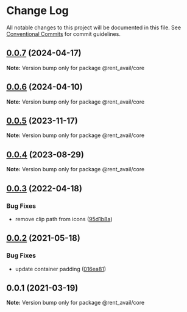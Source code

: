 # Change Log

All notable changes to this project will be documented in this file.
See [Conventional Commits](https://conventionalcommits.org) for commit guidelines.

## [0.0.7](https://github.com/rentalutions/elements/compare/@rent_avail/core@0.0.3...@rent_avail/core@0.0.7) (2024-04-17)

**Note:** Version bump only for package @rent_avail/core

## [0.0.6](https://github.com/rentalutions/elements/compare/@rent_avail/core@0.0.5...@rent_avail/core@0.0.6) (2024-04-10)

**Note:** Version bump only for package @rent_avail/core

## [0.0.5](https://github.com/rentalutions/elements/compare/@rent_avail/core@0.0.3...@rent_avail/core@0.0.5) (2023-11-17)

**Note:** Version bump only for package @rent_avail/core

## [0.0.4](https://github.com/rentalutions/elements/compare/@rent_avail/core@0.0.3...@rent_avail/core@0.0.4) (2023-08-29)

**Note:** Version bump only for package @rent_avail/core

## [0.0.3](https://github.com/rentalutions/elements/compare/@rent_avail/core@0.0.2...@rent_avail/core@0.0.3) (2022-04-18)

### Bug Fixes

- remove clip path from icons ([95d1b8a](https://github.com/rentalutions/elements/commit/95d1b8a2921de6b19ccd69c0a2be03bb5fd03b69))

## [0.0.2](https://github.com/rentalutions/elements/compare/@rent_avail/core@0.0.1...@rent_avail/core@0.0.2) (2021-05-18)

### Bug Fixes

- update container padding ([016ea81](https://github.com/rentalutions/elements/commit/016ea811c0f88e54c556752281d4ee156f4ddef5))

## 0.0.1 (2021-03-19)

**Note:** Version bump only for package @rent_avail/core
